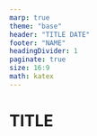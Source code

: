 ```yaml
---
marp: true
theme: "base"
header: "TITLE DATE"
footer: "NAME"
headingDivider: 1
paginate: true
size: 16:9
math: katex
---
```


# TITLE
